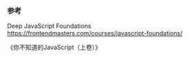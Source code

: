 ### 参考
Deep JavaScript Foundations
https://frontendmasters.com/courses/javascript-foundations/

《你不知道的JavaScript（上卷）》